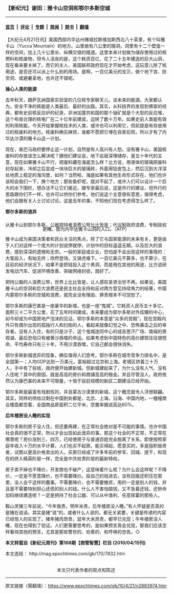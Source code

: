 ### 【新纪元】谢田：雅卡山空洞和鄂尔多斯空城

---

#### [首页](../../../..?n2883974) &nbsp;|&nbsp; [评论](../../../../../epoch-comment?n2883974) &nbsp;|&nbsp; [专题](../../../../../epoch-special?n2883974) &nbsp;|&nbsp; [禁闻](../../../../../epoch-news?n2883974) &nbsp;|&nbsp; [禁书](../../../../../books?n2883974) &nbsp;|&nbsp; [翻墙](https://github.com/gfw-breaker/nogfw/blob/master/README.md?n2883974)


<div class="post_content" id="artbody" itemprop="articleBody">
 <!-- article content begin -->
 <p>
  【大纪元4月21日讯】美国西部内华达州赌城拉斯维加斯西北八十英里，有个叫雅卡山（Yucca Mountain）的地方。山里凿有八公里的隧洞，洞里有十二个壁龛一样的空间，加上几十公里长、纵横交错的隧道。这里本来计划做为储存使用过的核燃料和核废物，但令人沮丧的是，这个耗资百亿、花了二十五年建造的巨大山洞，现在看来要关掉了。而它的主人、美国联邦政府现在才开始考虑，这玩意儿除了核用途，是否还可以派上什么别的用场。是啊，一百亿美元的宝贝，做个地下宫、防空洞、或避暑圣地，也许还不错呢。
 </p>
 <p>
  <b>
   操心人类的能源
  </b>
 </p>
 <p>
  去年秋天，跟萨瓦纳国家实验室的几位核专家聊天儿，谈未来的能源。大家都认为，安全干净的核能是人类最后、最好的出路。其实，从科技界的发现到佛家的经典，都有史前核反应炉的纪录，非洲加蓬共和国的那个铀矿就是个大型的反应堆，这个布局合理的核电厂在二十亿年前建成，运转了数十万年。如果史前人类能有效的利用核能，今天开始掌握核技术的人类，或许也可以利用它，但前提是有存放用过的核废料的地方。核废料确实麻烦，谁都不愿把它埋在自家后院，所以才有了内华达沙漠的雅卡山这一计划。
 </p>
 <p>
  现在，奥巴马政府要停止这一计划，自然是有人高兴有人愁。没有雅卡山，美国核废料的存放该怎么解决呢？跟他们建议说，地下岩层深埋储存，是五十年代的主意，现在如果雅卡山不行，把废料藏在海底怎么样？比方说，用液体的玻璃把废料封存起来，冷却之后变成一块块巨大的玻璃砖，外面用铅皮包上，然后沉到大洋深处地质上稳定的海沟里，如何？当然啦，海底如果有其他生命形式存在，他们也许该知会我们一下，换个地方；那些鱼虾呢，就对不起了，或许人们可以设计一个巨大的水下围栏，想办法不让它们接近。跟专家最后说，这是外行的建议，但外行的思路跟你们不一样，也许可以供你们参考。他们说这个主意很有意思，值得考虑，他们会跟有关人士讨论讨论。这是去年的事，不知他们现在考虑得怎么样了。
 </p>
 <p>
  <b>
   鄂尔多斯的诡异
  </b>
 </p>
 <p>
  <!--image v 1.0-->
 </p>
 <div style="line-height: 90%; text-align: center;">
  <br/>
  <span class="bn12">
   从雅卡山到鄂尔多斯，公器把持者浪费公帑比比皆是；代议制政府浪费，专制政权更糟。图为内华达雅卡山洞的入口。（AFP）
  </span>
 </div>
 <p>
  <!-- -->
 </p>
 <p>
  雅卡山成为美国决策者和民众关注的焦点，除了它与国家能源的未来有关，更是由于人们对这样一个庞大的计划说停就停，计划中的目标遥遥无期，以及巨大的浪费，感到深深的遗憾和无奈。一般的家庭或企业，恐怕是不会出现这样的事情的：大笔投入，有始无终；欣然登场，又骑虎难下。一百亿美元不算多，也不算少，在目前的经济状况下，如果不是把钱投入这个黑洞，而是用在其他的用途，比方说研发电动汽车、促进环境改善、突破网络封锁，就好了。
 </p>
 <p>
  把持公器的人浪费公帑，世界上比比皆是，让人感叹圣贤治世不再。如果说，美国雅卡山的空洞和巨大浪费还是民主社会支持和反对两方意见持续角力的结果，中国内蒙鄂尔多斯的空城和浪费，就完全没有理由、罪责根本不可饶恕了。
 </p>
 <p>
  鄂尔多斯的康巴甚是一座豪华的新城，也是一座“鬼城”。它耗资人民币五十多亿，面积三十二平方公里，花了五年时间建成，本来要成为鄂尔多斯对外炫耀的中心，如今却成为中国房地产泡沫的见证。鄂尔多斯的本意是“众多的宫殿”，现在宫殿内外只有偶尔出现的孤独行人和扫街的人，看起来就像幻觉之中、恐怖袭击之后的幸存者。没有人入住，有的只是沙子，这个鬼城连同中心的成吉思汗广场、南端的景观湖，最后恐怕只有被黄沙吞噬的命运。如果考虑到中国特色的高价建筑往往很短命，平均寿命只有三十年，不用沙漠吞噬，它自己都会很快消失。
 </p>
 <p>
  鄂尔多斯新城诡异的现象，确实值得人们思考。鄂尔多斯在城市竞争力排名中，是全国第一；人均GDP达到一万美元，富裕超过北京和上海。老城区挤着三十万人，手中有了些钱，政府便开始建新城。但新城建起来了，为什么没有人气、没有人住呢？其中的原因，就是高高的房价和商铺高高的租金。并且尽管没人，政府依然认为康巴甚的未来不可限量，十倍于目前规模的新区二期建设已经开始。
 </p>
 <p>
  鄂尔多斯是最富有戏剧性的，并且蒙古沙漠里的新城，这个概念就令人浮想联翩。其实，同样的供给过剩在中国到处都是，北京、上海，沿海、中国内地，一幢幢商业楼盘都空着，全国商品房面积二亿平米，空置率据说高达60%。
 </p>
 <p>
  <b>
   后年楼房没人睡的实现
  </b>
 </p>
 <p>
  鄂尔多斯的房子没人住，但还要再建，在正常社会绝对是不可能的事情。也许中国社会真的很不正常，所以才会出现如此诡异的事。那这个社会的不正常，不正常在哪里呢？房价涨到三、四万，已经使房子与普通百姓完全脱离了关系，即使按照家庭年收入十万的水平计算，人们也买不起房。能买得起、愿意买的，多是囤积居奇者，试图以更高价格卖出的人。买房已经成了许多年前的参军、回城、提干，和现在的挤入精英阶层一样，完全是中共权贵阶层的最新特权。
 </p>
 <p>
  房子卖不掉也不降价，开发商也不破产，这意味着什么呢？为什么会这样呢？不降价，一定是不愿意降价，也不需要降价。投自己的钱进去，没有回报还积压在那里，没人会干这样的蠢事。不需要降价，也不需要撤资，用的一定是别人的钱，并且是不需要特别担心还债的别人的钱。什么人不害怕赔钱，又不急着还钱，还拚命加码继续建造呢？一定是把持了社会公器、可以从中渔利、任意挥霍的那些人。
 </p>
 <p>
  鞍山灵猪三年前说，“今年我贵，明年米贵，后年楼房没人睡。”有人怀疑是否真的是猪在说话。其实是猪“说”的，或者什么人说的，都无关紧要，关键是传递的内容已经惊人的实现了。猪年猪肉昂贵，鼠年大米昂贵，都早已兑现；牛年楼房没人睡，现在也得到了验证。人们更需要思考的，是如果预言真会兑现，那我们应该怎样看待其他的预言，尤其是那些警世的、劝善的、和呼唤的忠告。◇
 </p>
 <p>
  <b>
   本文转载自《新纪元周刊》第168期【商管智慧】栏目 (2010/04/15刊)
  </b>
 </p>
 <p>
  本文连结：
  <ok href=" http://mag.epochtimes.com/gb/170/7832.htm " target="_blank">
   http://mag.epochtimes.com/gb/170/7832.htm
  </ok>
  <font color="#ffffff">
   (http://www.dajiyuan.com)
  </font>
  <br/>
  <center>
   <font class="GY13">
    本文只代表作者的观点和陈述
   </font>
  </center>
 </p>
 <!-- article content end -->
 <div id="below_article_ad">
 </div>
</div>


---

原文链接（需翻墙）：https://www.epochtimes.com/gb/10/4/21/n2883974.htm